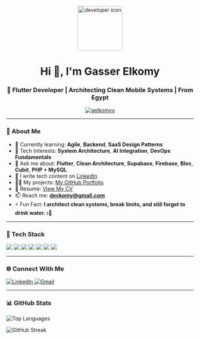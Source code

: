 <p align="center">
  <img src="https://cdn-icons-png.flaticon.com/512/1055/1055687.png" width="120" alt="developer icon" />
</p>

<h1 align="center">Hi 👋, I'm Gasser Elkomy</h1>
<h3 align="center">🚀 Flutter Developer | Architecting Clean Mobile Systems | From Egypt</h3>

<p align="center">
  <a href="https://github.com/gelkomyy">
    <img src="https://komarev.com/ghpvc/?username=gelkomyy&label=Profile+Views&color=0e75b6&style=flat" alt="gelkomyy" />
  </a>
</p>

---

### 🧠 About Me

- 🌱 Currently learning: **Agile**, **Backend**, **SaaS Design Patterns**
- 🧩 Tech Interests: **System Architecture**, **AI Integration**, **DevOps Fundamentals**
- 💬 Ask me about: **Flutter**, **Clean Architecture**, **Supabase**, **Firebase**, **Bloc**, **Cubit**, **PHP + MySQL**
- 📝 I write tech content on [LinkedIn](https://www.linkedin.com/in/gelkomy)
- 👨‍💻 My projects: [My GitHub Portfolio](https://github.com/gelkomyy/my-apps-portfolio)
- 📄 Resume: [View My CV](https://drive.google.com/file/d/17-b5Pp_q_HVxh_Tc7CBgB9dBRa8kt7OE/view?usp=sharing)
- 📫 Reach me: **devkomy@gmail.com**
- ⚡ Fun Fact: **I architect clean systems, break limits, and still forget to drink water. 💧📱**

---

### 🧰 Tech Stack

<p align="left">
  <img src="https://img.shields.io/badge/Flutter-02569B?style=for-the-badge&logo=flutter&logoColor=white" />
  <img src="https://img.shields.io/badge/Dart-0175C2?style=for-the-badge&logo=dart&logoColor=white" />
  <img src="https://img.shields.io/badge/Firebase-FFCA28?style=for-the-badge&logo=firebase&logoColor=black" />
  <img src="https://img.shields.io/badge/PHP-777BB4?style=for-the-badge&logo=php&logoColor=white" />
  <img src="https://img.shields.io/badge/MySQL-4479A1?style=for-the-badge&logo=mysql&logoColor=white" />
  <img src="https://img.shields.io/badge/Supabase-3FCF8E?style=for-the-badge&logo=supabase&logoColor=white" />
  <img src="https://img.shields.io/badge/Figma-F24E1E?style=for-the-badge&logo=figma&logoColor=white" />
</p>

---

### 🌐 Connect With Me

<p align="left">
  <a href="https://linkedin.com/in/gelkomy" target="_blank">
    <img src="https://img.shields.io/badge/-LinkedIn-%230077B5?style=for-the-badge&logo=linkedin&logoColor=white" alt="LinkedIn" />
  </a>
  <a href="mailto:devkomy@gmail.com" target="_blank">
    <img src="https://img.shields.io/badge/-Gmail-D14836?style=for-the-badge&logo=gmail&logoColor=white" alt="Gmail" />
  </a>
</p>

---

### 📊 GitHub Stats

<p align="left">
  <img src="https://github-readme-stats.vercel.app/api/top-langs/?username=gelkomyy&layout=compact&theme=default" alt="Top Languages" />
</p>

<p align="left">
  <img src="https://github-readme-streak-stats.herokuapp.com/?user=gelkomyy&theme=default" alt="GitHub Streak" />
</p>
